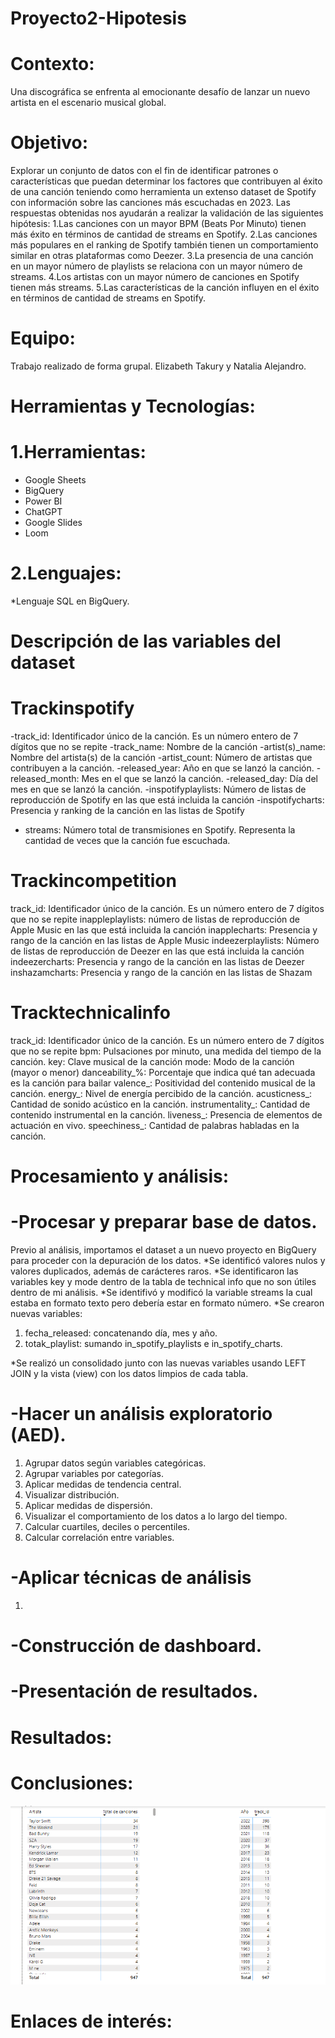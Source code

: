 # Proyecto2-Hipotesis
# Contexto: 
Una discográfica se enfrenta al emocionante desafío de lanzar un nuevo artista en el escenario musical global.
# Objetivo:
Explorar un conjunto de datos con el fin de identificar patrones o características que puedan determinar los factores que contribuyen al éxito de una canción teniendo como herramienta 
un extenso dataset de Spotify con información sobre las canciones más escuchadas en 2023.
Las respuestas obtenidas nos ayudarán a realizar la validación de las siguientes hipótesis:
1.Las canciones con un mayor BPM (Beats Por Minuto) tienen más éxito en términos de cantidad de streams en Spotify.
2.Las canciones más populares en el ranking de Spotify también tienen un comportamiento similar en otras plataformas como Deezer.
3.La presencia de una canción en un mayor número de playlists se relaciona con un mayor número de streams.
4.Los artistas con un mayor número de canciones en Spotify tienen más streams.
5.Las características de la canción influyen en el éxito en términos de cantidad de streams en Spotify.

# Equipo:
Trabajo realizado de forma grupal.
Elizabeth Takury y Natalia Alejandro. 

# Herramientas y Tecnologías:
# 1.Herramientas:
* Google Sheets
* BigQuery
* Power BI
* ChatGPT 
* Google Slides 
* Loom
# 2.Lenguajes:
*Lenguaje SQL en BigQuery.
 
# Descripción de las variables del dataset
# Trackinspotify
-track_id: Identificador único de la canción. Es un número entero de 7 dígitos que no se repite
-track_name: Nombre de la canción
-artist(s)_name: Nombre del artista(s) de la canción
-artist_count: Número de artistas que contribuyen a la canción.
-released_year: Año en que se lanzó la canción.
-released_month: Mes en el que se lanzó la canción.
-released_day: Día del mes en que se lanzó la canción.
-inspotifyplaylists: Número de listas de reproducción de Spotify en las que está incluida la canción
-inspotifycharts: Presencia y ranking de la canción en las listas de Spotify
- streams: Número total de transmisiones en Spotify. Representa la cantidad de veces que la canción fue escuchada.
# Trackincompetition
track_id: Identificador único de la canción. Es un número entero de 7 dígitos que no se repite
inappleplaylists: número de listas de reproducción de Apple Music en las que está incluida la canción
inapplecharts: Presencia y rango de la canción en las listas de Apple Music
indeezerplaylists: Número de listas de reproducción de Deezer en las que está incluida la canción
indeezercharts: Presencia y rango de la canción en las listas de Deezer
inshazamcharts: Presencia y rango de la canción en las listas de Shazam
# Tracktechnicalinfo
track_id: Identificador único de la canción. Es un número entero de 7 dígitos que no se repite
bpm: Pulsaciones por minuto, una medida del tiempo de la canción.
key: Clave musical de la canción
mode: Modo de la canción (mayor o menor)
danceability_%: Porcentaje que indica qué tan adecuada es la canción para bailar
valence_: Positividad del contenido musical de la canción.
energy_: Nivel de energía percibido de la canción.
acusticness_: Cantidad de sonido acústico en la canción.
instrumentality_: Cantidad de contenido instrumental en la canción.
liveness_: Presencia de elementos de actuación en vivo.
speechiness_: Cantidad de palabras habladas en la canción.
# Procesamiento y análisis:
# -Procesar y preparar base de datos.
Previo al análisis, importamos el dataset a un nuevo proyecto en BigQuery para proceder con la depuración de los datos. 
*Se identificó valores nulos y valores duplicados, además de carácteres raros. 
*Se identificaron las variables key y mode dentro de la tabla de technical info que no son útiles dentro de mi análisis. 
*Se identifivó y modificó la variable streams la cual estaba en formato texto pero debería estar en formato número. 
*Se crearon nuevas variables:
1. fecha_released: concatenando día, mes y año. 
2. totak_playlist: sumando in_spotify_playlists e in_spotify_charts.

*Se realizó un consolidado junto con las nuevas variables usando LEFT JOIN y la vista (view) con los datos limpios de cada tabla.

# -Hacer un análisis exploratorio (AED).
1.  Agrupar datos según variables categóricas.
2.  Agrupar variables por categorías.
3.  Aplicar medidas de tendencia central.
4.  Visualizar distribución.
5.  Aplicar medidas de dispersión.
6.  Visualizar el comportamiento de los datos a lo largo del tiempo.
7.  Calcular cuartiles, deciles o percentiles.
8.  Calcular correlación entre variables.
# -Aplicar técnicas de análisis
1. 
# -Construcción de dashboard.

# -Presentación de resultados.

# Resultados: 
# Conclusiones:

![alt text](Imagen1.png)

# Enlaces de interés:

